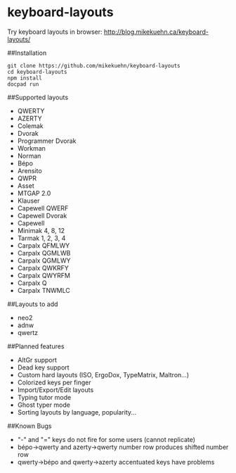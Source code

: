 keyboard-layouts
================

Try keyboard layouts in browser: http://blog.mikekuehn.ca/keyboard-layouts/

##Installation

```
git clone https://github.com/mikekuehn/keyboard-layouts
cd keyboard-layouts
npm install
docpad run
```

##Supported layouts

- QWERTY
- AZERTY
- Colemak
- Dvorak
- Programmer Dvorak
- Workman
- Norman
- Bépo
- Arensito
- QWPR
- Asset
- MTGAP 2.0
- Klauser
- Capewell QWERF
- Capewell Dvorak
- Capewell
- Minimak 4, 8, 12
- Tarmak 1, 2, 3, 4
- Carpalx QFMLWY
- Carpalx QGMLWB
- Carpalx QGMLWY
- Carpalx QWKRFY
- Carpalx QWYRFM
- Carpalx Q
- Carpalx TNWMLC

##Layouts to add

- neo2
- adnw
- qwertz

##Planned features

- AltGr support
- Dead key support
- Custom hard layouts (ISO, ErgoDox, TypeMatrix, Maltron...)
- Colorized keys per finger
- Import/Export/Edit layouts
- Typing tutor mode
- Ghost typer mode
- Sorting layouts by language, popularity...

##Known Bugs

- "-" and "=" keys do not fire for some users (cannot replicate)
- bépo->qwerty and azerty->qwerty number row produces shifted number row
- qwerty->bépo and qwerty->azerty accentuated keys have problems
